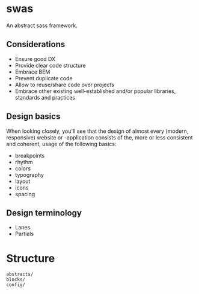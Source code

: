 # swas
An abstract sass framework.

## Considerations

* Ensure good DX
* Provide clear code structure
* Embrace BEM
* Prevent duplicate code
* Allow to reuse/share code over projects
* Embrace other existing well-established and/or popular libraries, standards and practices

## Design basics

When looking closely, you'll see that the design of almost every (modern, responsive) website or -application consists of the, more or less consistent and coherent, usage of the following basics:

* breakpoints
* rhythm
* colors
* typography
* layout
* icons
* spacing

## Design terminology

* Lanes
* Partials

# Structure

```
abstracts/
blocks/
config/
```
